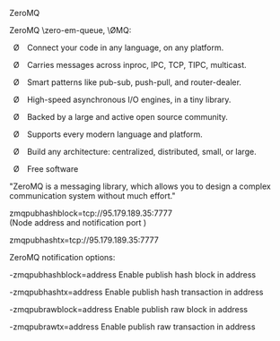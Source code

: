 ZeroMQ 

ZeroMQ \zero-em-queue\, \ØMQ\:

 Ø  Connect your code in any language, on any platform.
 
 Ø  Carries messages across inproc, IPC, TCP, TIPC, multicast.
 
 Ø  Smart patterns like pub-sub, push-pull, and router-dealer.
 
 Ø  High-speed asynchronous I/O engines, in a tiny library.
 
 Ø  Backed by a large and active open source community.
 
 Ø  Supports every modern language and platform.
 
 Ø  Build any architecture: centralized, distributed, small, or large.
 
 Ø  Free software 
 
 
 "ZeroMQ is a messaging library, which allows you to design a complex communication system without much effort."
 
 
zmqpubhashblock=tcp://95.179.189.35:7777   
  (Node address and notification port )

zmqpubhashtx=tcp://95.179.189.35:7777



ZeroMQ notification options:

-zmqpubhashblock=address	Enable publish hash block in address
 
-zmqpubhashtx=address	Enable publish hash transaction in address
 
-zmqpubrawblock=address	Enable publish raw block in address
 
-zmqpubrawtx=address	Enable publish raw transaction in address


 

 
 
